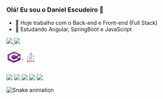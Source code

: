 ### Olá! Eu sou o Daniel Escudeiro 👋

- 🔨 Hoje trabalho com o Back-end e Front-end (Full Stack)
- 📝 Estudando Angular, SpringBoot e JavaScript

 <div>
  <a href="https://github.com/DanielEscudeiro">
  <img height="180em" src="https://github-readme-stats.vercel.app/api?username=DanielEscudeiro&show_icons=true&theme=merko&include_all_commits=true&count_private=true"/>
  <img height="180em" src="https://github-readme-stats.vercel.app/api/top-langs/?username=DanielEscudeiro&layout=compact&langs_count=7&theme=merko"/>
</div>
  <div style="display: inline_block"><br>
  <img align="center" alt="Daniel-C#" height="30" width="40" src="https://github.com/devicons/devicon/blob/master/icons/csharp/csharp-original.svg">
  <img align="center" alt="Daniel-Java" height="30" width="40" src="https://github.com/devicons/devicon/blob/master/icons/java/java-original-wordmark.svg">
</div>
  
  ##
  
  <div> 
  <a href="https://www.facebook.com/daniel.escudeiro.967" target="_blank"><img src="https://img.shields.io/badge/Facebook-1877F2?style=for-the-badge&logo=facebook&logoColor=white" target="_blank"></a>
  <a href="https://www.instagram.com/dancaescudeiro/" target="_blank"><img src="https://img.shields.io/badge/-Instagram-%23E4405F?style=for-the-badge&logo=instagram&logoColor=white" target="_blank"></a>
   <a href="https://api.whatsapp.com/send/?phone=5511975667417&text&app_absent=0" target="_blank"><img src="https://img.shields.io/badge/WhatsApp-25D366?style=for-the-badge&logo=whatsapp&logoColor=white" target="_blank"></a>
   <a href="https://www.linkedin.com/in/daniel-escudeiro-5306a617a/" target="_blank"><img src="https://img.shields.io/badge/-LinkedIn-%230077B5?style=for-the-badge&logo=linkedin&logoColor=white" target="_blank"></a> 
  <a href = "mailto:dancaescudeiro@gmail.com"><img src="https://img.shields.io/badge/-Gmail-%23333?style=for-the-badge&logo=gmail&logoColor=white" target="_blank"></a>
 
   ![Snake animation](https://github.com/DanielEscudeiro/DanielEscudeiro/blob/output/github-contribution-grid-snake.svg)
 
 </div>
 
 
